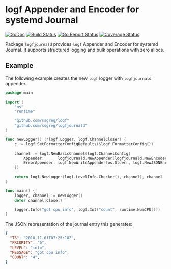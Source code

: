 # logf Appender and Encoder for systemd Journal

[![GoDoc](https://godoc.org/github.com/ssgreg/logfjournald?status.svg)](https://godoc.org/github.com/ssgreg/logfjournald)
[![Build Status](https://travis-ci.org/ssgreg/logfjournald.svg?branch=master)](https://travis-ci.org/ssgreg/logfjournald)
[![Go Report Status](https://goreportcard.com/badge/github.com/ssgreg/logfjournald)](https://goreportcard.com/report/github.com/ssgreg/logfjournald)
[![Coverage Status](https://coveralls.io/repos/github/ssgreg/logfjournald/badge.svg?branch=master)](https://coveralls.io/github/ssgreg/logfjournald?branch=master)

Package `logfjournald` provides `logf` Appender and Encoder for systemd Journal. It supports structured logging and bulk operations with zero allocs.

## Example

The following example creates the new `logf` logger with `logfjournald` appender.

```go
package main

import (
    "os"
    "runtime"

    "github.com/ssgreg/logf"
    "github.com/ssgreg/logfjournald"
)

func newLogger() (*logf.Logger, logf.ChannelCloser) {
    c := logf.SetFormatterConfigDefaults(&logf.FormatterConfig{})

    channel := logf.NewBasicChannel(logf.ChannelConfig{
        Appender:      logfjournald.NewAppender(logfjournald.NewEncoder(c, logf.NewJSONTypeMarshallerFactory(c))),
        ErrorAppender: logf.NewWriteAppender(os.Stderr, logf.NewJSONEncoder(c)),
    })

    return logf.NewLogger(logf.LevelInfo.Checker(), channel), channel
}

func main() {
    logger, channel := newLogger()
    defer channel.Close()

    logger.Info("got cpu info", logf.Int("count", runtime.NumCPU()))
}
```

The JSON representation of the journal entry this generates:

```json
{
  "TS": "2018-11-01T07:25:18Z",
  "PRIORITY": "6",
  "LEVEL": "info",
  "MESSAGE": "got cpu info",
  "COUNT": "4",
}
```
